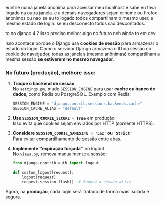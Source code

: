 euntrie numa janela anonima para acessar meu localhost e sabe eu tava logado na outra 
janela. e a demais navegadores sejam crhome ou firefox anonimos ou nao se eu to logado todos compartilham o 
mesmo user. e mesmo estado de login. se eu desconecto todos sao descontados. 

to no django 4.2 isso preciso melhor algo no futuro neh ainda to em dev.


Isso acontece porque o Django usa **cookies de sessão** para armazenar o estado do login. Como o servidor Django armazena o ID da sessão no cookie do navegador, todas as janelas (mesmo anônimas) compartilham a mesma sessão **se estiverem no mesmo navegador**.

### No futuro (produção), melhore isso:
1. **Troque o backend de sessão**  
   No `settings.py`, mude `SESSION_ENGINE` para usar **cache ou banco de dados**, como Redis ou PostgreSQL. Exemplo com Redis:

   ```python
   SESSION_ENGINE = "django.contrib.sessions.backends.cache"
   SESSION_CACHE_ALIAS = "default"
   ```

2. **Use `SESSION_COOKIE_SECURE = True`** em produção  
   Isso evita que cookies sejam enviados por HTTP (somente HTTPS).

3. **Considere `SESSION_COOKIE_SAMESITE = 'Lax'` ou `'Strict'`**  
   Para evitar compartilhamento de sessão entre abas.

4. **Implemente "expiração forçada"** no logout  
   No `views.py`, remova manualmente a sessão:

   ```python
   from django.contrib.auth import logout

   def custom_logout(request):
       logout(request)
       request.session.flush()  # Remove a sessão ativa
   ```

Agora, na **produção**, cada login será tratado de forma mais isolada e segura.
